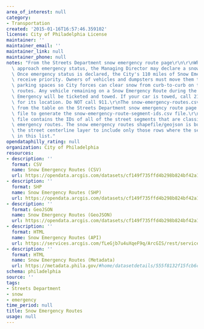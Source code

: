 ```yaml
---
area_of_interest: null
category: 
- Transportation
created: '2015-01-16T16:57:46.359102'
license: City of Philadelphia License
maintainer: ''
maintainer_email: ''
maintainer_link: null
maintainer_phone: null
notes: "From the Streets Department snow emergency route page\r\n\r\nWhen snow accumulations\
  \ approach emergency status, the Managing Director may declare a snow emergency.\
  \ Once emergency status is declared, the City's 110 miles of Snow Emergency Routes\
  \ receive priority. Owners of vehicles and dumpsters must move them to alternate\
  \ parking spaces so City forces can clear snow from curb-to-curb on the emergency\
  \ routes. Any vehicle remaining on a Snow Emergency Route during the declared Snow\
  \ Emergency will be ticketed and towed. If your car is towed, call 215-686-SNOW\
  \ for its location. Do NOT call 911.\r\nThe snow-emergency-routes.csv file was created\
  \ from the table on the Streets Department snow emergency route page. I used this\
  \ file to generate the snow-emergency-route-segment-ids.csv file.\r\n\r\nThe snow-emergency-route-segment-ids.csv\
  \ file contains the IDs of all of the street segments that are classified as snow\
  \ emergency routes. The snow emergency routes shapefile/geojson is built by filtering\
  \ the street centerline layer to include only those rows where the seg_id is contained\
  \ in this list."
opendataphilly_rating: null
organization: City of Philadelphia
resources:
- description: ''
  format: CSV
  name: Snow Emergency Routes (CSV)
  url: https://opendata.arcgis.com/datasets/cf149f735ffd4b298b824bf42a1f7cb3_0.csv
- description: ''
  format: SHP
  name: Snow Emergency Routes (SHP)
  url: https://opendata.arcgis.com/datasets/cf149f735ffd4b298b824bf42a1f7cb3_0.zip
- description: ''
  format: GeoJSON
  name: Snow Emergency Routes (GeoJSON)
  url: https://opendata.arcgis.com/datasets/cf149f735ffd4b298b824bf42a1f7cb3_0.geojson
- description: ''
  format: HTML
  name: Snow Emergency Routes (API)
  url: https://services.arcgis.com/fLeGjb7u4uXqeF9q/ArcGIS/rest/services/SNOW_EMERGENCY_ROUTES/FeatureServer/0/query?where=1%3D1
- description: ''
  format: HTML
  name: Snow Emergency Routes (Metadata)
  url: https://metadata.phila.gov/#home/datasetdetails/555f8132f15fcb6c6ed4412d/representationdetails/55438ab49b989a05172d0d54/?view_286_sort=field_12|asc
schema: philadelphia
source: ''
tags:
- Streets Department
- snow
- emergency
time_period: null
title: Snow Emergency Routes
usage: null
---
```

